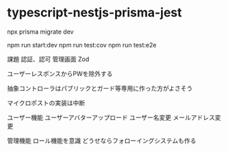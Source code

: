 # typescript-nestjs-prisma-jest

npx prisma migrate dev

npm run start:dev
npm run test:cov
npm run test:e2e

課題
認証、認可
管理画面
Zod

ユーザーレスポンスからPWを除外する

抽象コントローラはパブリックとガード等専用に作った方がよさそう

マイクロポストの実装は中断


ユーザー機能
ユーザーアバターアップロード
ユーザー名変更
メールアドレス変更

管理機能
ロール機能を意識
どうせならフォローイングシステムも作る
